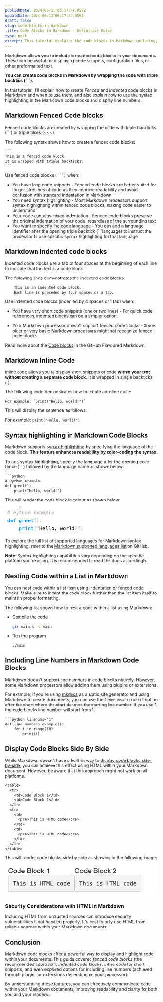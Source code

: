 ```yaml
---
publishDate: 2024-06-11T06:17:47.059Z
updateDate: 2024-06-11T06:17:47.059Z
draft: false
slug: code-blocks-in-markdown
title: Code Blocks in Markdown - Definitive Guide
type: post
excerpt: This tutorial explains the code blocks in Markdown including, fenced code blocks, indented code blocks, inline codes and syntax highlighting in code blocks.
---
```


Markdown allows you to include formatted code blocks in your documents. These can be useful for displaying code snippets, configuration files, or other preformatted text.

**You can create code blocks in Markdown by wrapping the code with triple backtics (```).**

In this tutorial, I'll explain how to create *Fenced* and *Indented* code blocks in Markdown and when to use them, and also explain how to use the syntax highlighting in the Markdown code blocks and display line numbers.

<!-- toc -->

## Markdown Fenced Code blocks

Fenced code blocks are created by wrapping the code with triple backticks (```) or triple tildes (~~~).

The following syntax shows how to create a fenced code blocks: 

````
```
This is a fenced code block.
It is wrapped with triple backticks.
```
````

Use fenced code blocks `(```)` when:

- You have long code snippets - Fenced code blocks are better suited for longer stretches of code as they improve readability and avoid confusion with standard indentation in Markdown
- You need syntax highlighting - Most Markdown processors support syntax highlighting within fenced code blocks, making code easier to understand
- Your code contains mixed indentation - Fenced code blocks preserve the original indentation of your code, regardless of the surrounding text
- You want to specify the code language - You can add a language identifier after the opening triple backtick (```language) to instruct the processor to use specific syntax highlighting for that language

## Markdown Indented code blocks

Indented code blocks use a tab or four spaces at the beginning of each line to indicate that the text is a code block.

The following lines demonstrates the indented code blocks:

```
    This is an indented code block.
    Each line is preceded by four spaces or a tab.
```

Use indented code blocks (indented by 4 spaces or 1 tab) when:

- You have very short code snippets (one or two lines) - For quick code references, indented blocks can be a simpler option.

- Your Markdown processor doesn't support fenced code blocks - Some older or very basic Markdown processors might not recognize fenced code blocks

Read more about the [Code blocks](https://docs.github.com/en/get-started/writing-on-github/working-with-advanced-formatting/creating-and-highlighting-code-blocks) in the GitHub Flavoured Markdown. 

## Markdown Inline Code

[Inline code](https://developer.mozilla.org/en-US/docs/Web/HTML/Element/code) allows you to display short snippets of code **within your text without creating a separate code block**. It is wrapped in single backticks (`).

The following code demonstrates how to create an inline code:

```
For example: `print("Hello, world!")`
```

This will display the sentence as follows: 

For example: `print("Hello, world!")`


## Syntax highlighting in Markdown Code Blocks

Markdown supports [syntax highlighting](https://en.wikipedia.org/wiki/Syntax_highlighting) by specifying the language of the code block. **This feature enhances readability by color-coding the syntax.**

To add syntax highlighting, specify the language after the opening code fence (```) followed by the language name as shown below:

```
```python
# Python example
def greet():
    print("Hello, world!")
```

This will render the code block in colour as shown below: 

![Code block with syntax highlighting](./images/syntax-highlighting.png)

To explore the full list of supported languages for Markdown syntax highlighting, refer to the [Markdown supported languages list](https://github.com/jincheng9/markdown_supported_languages?tab=readme-ov-file#heres-a-full-list-of-supported-languages) on GitHub.

**Note:** Syntax highlighting capabilities vary depending on the specific platform you're using. It is recommended to read the docs accordingly.

## Nesting Code within a List in Markdown

You can nest code within a [list item](/lists-in-markdown/) using indentation or fenced code blocks. Make sure to indent the code block further than the list item itself to maintain proper formatting.

The following list shows how to nest a code within a list using Markdown:

- Compile the code
    ```bash
    gcc main.c -o main
    ```
- Run the program

    ```
    ./main
    ```

## Including Line Numbers in Markdown Code Blocks

Markdown doesn't support line numbers in code blocks natively. However, some Markdown processors allow adding them using plugins or extensions.

For example, if you're using [mkdocs](https://squidfunk.github.io/mkdocs-material/reference/code-blocks/#adding-line-numbers) as a static site generator and using Markdown to create documents, you can use the `linenums="<start>"` option after the short where the start denotes the starting line number. If you use 1, the code blocks line number will start from 1.

```
```python linenums="1"
def line_numbers_example():
    for i in range(10):
        print(i)
```

## Display Code Blocks Side By Side

While Markdown doesn't have a built-in way to [display code blocks side-by-side](https://github.com/yzhang-gh/vscode-markdown/issues/987), you can achieve this effect using HTML within your Markdown document. However,  be aware that this approach might not work on all platforms. 

```
<table>
  <tr>
    <td>Code Block 1</td>
    <td>Code Block 2</td>
  </tr>
  <tr>
    <td>
      <pre>This is HTML code</pre>
    </td>
    <td>
      <pre>This is HTML code</pre>
    </td>
  </tr>
</table>
```

This will render code blocks side by side as showing in the following image: 

![Side by side code blocks](./images/side-by-side-code-blocks.png)

### Security Considerations with HTML in Markdown

Including HTML from untrusted sources can introduce security vulnerabilities if not handled properly.  It's best to only use HTML from reliable sources within your Markdown documents.

## Conclusion

Markdown code blocks offer a powerful way to display and highlight code within your documents. This guide covered *fenced code blocks* (the recommended approach), *indented code blocks*, *inline code* for short snippets, and even explored options for including line numbers (achieved through plugins or extensions depending on your processor).

By understanding these features, you can effectively communicate code within your Markdown documents, improving readability and clarity for both you and your readers.